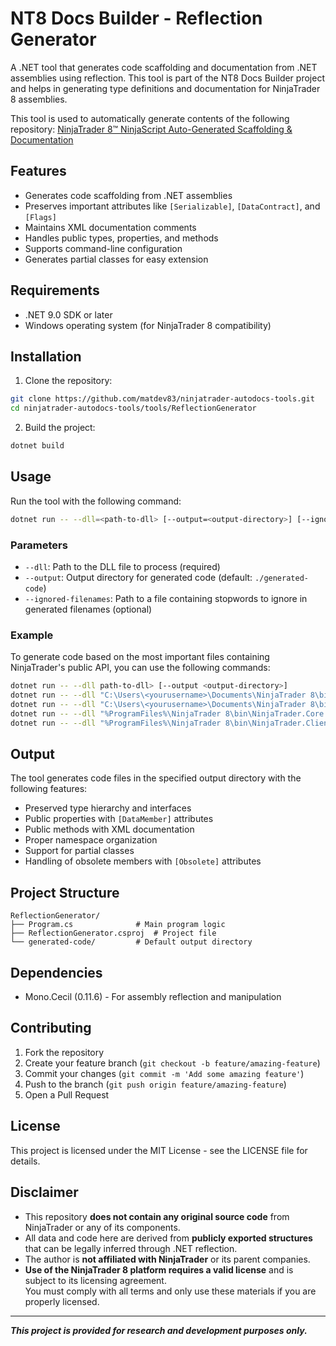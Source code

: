 # NT8 Docs Builder - Reflection Generator

A .NET tool that generates code scaffolding and documentation from .NET assemblies using reflection. This tool is part of the NT8 Docs Builder project and helps in generating type definitions and documentation for NinjaTrader 8 assemblies.

This tool is used to automatically generate contents of the following repository:
[NinjaTrader 8™ NinjaScript Auto-Generated Scaffolding & Documentation](https://github.com/matdev83/ninjatrader-autodocs/)

## Features

- Generates code scaffolding from .NET assemblies
- Preserves important attributes like `[Serializable]`, `[DataContract]`, and `[Flags]`
- Maintains XML documentation comments
- Handles public types, properties, and methods
- Supports command-line configuration
- Generates partial classes for easy extension

## Requirements

- .NET 9.0 SDK or later
- Windows operating system (for NinjaTrader 8 compatibility)

## Installation

1. Clone the repository:
```bash
git clone https://github.com/matdev83/ninjatrader-autodocs-tools.git
cd ninjatrader-autodocs-tools/tools/ReflectionGenerator
```

2. Build the project:
```bash
dotnet build
```

## Usage

Run the tool with the following command:

```bash
dotnet run -- --dll=<path-to-dll> [--output=<output-directory>] [--ignored-filenames=<path-to-stopwords-file>]
```

### Parameters

- `--dll`: Path to the DLL file to process (required)
- `--output`: Output directory for generated code (default: `./generated-code`)
- `--ignored-filenames`: Path to a file containing stopwords to ignore in generated filenames (optional)

### Example

To generate code based on the most important files containing NinjaTrader's public API, you can use the following commands:

```bash
dotnet run -- --dll path-to-dll> [--output <output-directory>]
dotnet run -- --dll "C:\Users\<yourusername>\Documents\NinjaTrader 8\bin\Custom\NinjaTrader.Vendor.dll" --output "<output-directory-root>\Vendor"
dotnet run -- --dll "C:\Users\<yourusername>\Documents\NinjaTrader 8\bin\Custom\NinjaTrader.Custom.dll" --output "<output-directory-root>\Custom"
dotnet run -- --dll "%ProgramFiles%\NinjaTrader 8\bin\NinjaTrader.Core.dll" --output "<output-directory-root>\Core"
dotnet run -- --dll "%ProgramFiles%\NinjaTrader 8\bin\NinjaTrader.Client.dll" --output "<output-directory-root>\Client"
```

## Output

The tool generates code files in the specified output directory with the following features:

- Preserved type hierarchy and interfaces
- Public properties with `[DataMember]` attributes
- Public methods with XML documentation
- Proper namespace organization
- Support for partial classes
- Handling of obsolete members with `[Obsolete]` attributes

## Project Structure

```
ReflectionGenerator/
├── Program.cs              # Main program logic
├── ReflectionGenerator.csproj  # Project file
└── generated-code/         # Default output directory
```

## Dependencies

- Mono.Cecil (0.11.6) - For assembly reflection and manipulation

## Contributing

1. Fork the repository
2. Create your feature branch (`git checkout -b feature/amazing-feature`)
3. Commit your changes (`git commit -m 'Add some amazing feature'`)
4. Push to the branch (`git push origin feature/amazing-feature`)
5. Open a Pull Request

## License

This project is licensed under the MIT License - see the LICENSE file for details.

## Disclaimer

- This repository **does not contain any original source code** from NinjaTrader or any of its components.
- All data and code here are derived from **publicly exported structures** that can be legally inferred through .NET reflection.
- The author is **not affiliated with NinjaTrader** or its parent companies.
- **Use of the NinjaTrader 8 platform requires a valid license** and is subject to its licensing agreement.  
  You must comply with all terms and only use these materials if you are properly licensed.

---

**_This project is provided for research and development purposes only._**